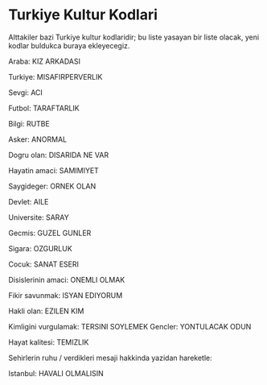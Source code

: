 # Turkiye Kultur Kodlari

Alttakiler bazi Turkiye kultur kodlaridir; bu liste yasayan bir liste olacak, yeni kodlar buldukca buraya ekleyecegiz.

Araba: KIZ ARKADASI

Turkiye: MISAFIRPERVERLIK

Sevgi: ACI

Futbol: TARAFTARLIK

Bilgi: RUTBE

Asker: ANORMAL

Dogru olan: DISARIDA NE VAR

Hayatin amaci: SAMIMIYET

Saygideger: ORNEK OLAN

Devlet: AILE

Universite: SARAY

Gecmis: GUZEL GUNLER

Sigara: OZGURLUK

Cocuk: SANAT ESERI

Disislerinin amaci: ONEMLI OLMAK

Fikir savunmak: ISYAN EDIYORUM

Hakli olan: EZILEN KIM

Kimligini vurgulamak: TERSINI SOYLEMEK
Gencler: YONTULACAK ODUN

Hayat kalitesi: TEMIZLIK

Sehirlerin ruhu / verdikleri mesaji hakkinda yazidan hareketle:

Istanbul: HAVALI OLMALISIN
